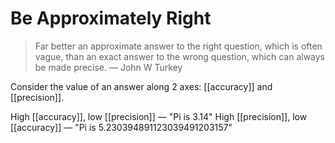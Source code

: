# Be Approximately Right
> Far better an approximate answer to the right question, which is often vague, than an exact answer to the wrong question, which can always be made precise.
> — John W Turkey

Consider the value of an answer along 2 axes: [[accuracy]] and [[precision]].

High [[accuracy]], low [[precision]] — "Pi is 3.14"
High [[precision]], low [[accuracy]] — "Pi is 5.230394891123039491203157"